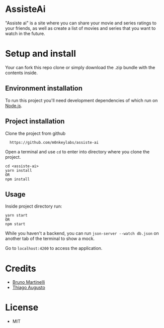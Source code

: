 # AssisteAi

"Assiste ai" is a site where you can share your movie and series ratings to your friends, as well as create a list of movies and series that you want to watch in the future.

# Setup and install
Your can fork this repo clone or simply download the .zip bundle with the contents inside.

## Environment installation

To run this project you'll need development dependencies of which run on [Node.js](https://nodejs.org/en/download/).

## Project installation

 Clone the project from github
```
  https://github.com/m0nkeylabs/assiste-ai
```
Open a terminal and use `cd` to enter into directory where you clone the project.
```
cd <assiste-ai>
yarn install
OR
npm install
```

## Usage 

Inside project directory run:
```
yarn start 
OR
npm start
```

While you haven't a backend, you can run `json-server --watch db.json` on another tab of the terminal to show a mock.

Go to `localhost:4200` to access the application.

# Credits

* [Bruno Martinelli](https://github.com/martinelli4630) 
* [Thiago Augusto](https://github.com/thiaugpr) 

# License
* MIT
